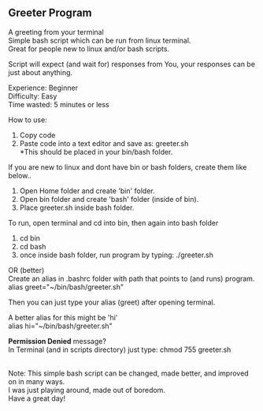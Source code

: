 ## Greeter Program  
A greeting from your terminal    
Simple bash script which can be run from linux terminal.  
Great for people new to linux and/or bash scripts.

Script will expect (and wait for) responses from You, your responses can be just about anything. 

Experience:  Beginner  
Difficulty:  Easy  
Time wasted: 5 minutes or less  

How to use:
1. Copy code  
2. Paste code into a text editor and save as: greeter.sh    
*This should be placed in your bin/bash folder.  

If you are new to linux and dont have bin or bash folders, create them like below..
1. Open Home folder and create 'bin' folder.  
2. Open bin folder and create 'bash' folder (inside of bin).  
3. Place greeter.sh inside bash folder.  

To run, open terminal and cd into bin, then again into bash folder
1. cd bin  
2. cd bash  
3. once inside bash folder, run program by typing: ./greeter.sh  
  
OR (better)    
Create an alias in .bashrc folder with path that points to (and runs) program.    
alias greet="~/bin/bash/greeter.sh"  

Then you can just type your alias (greet) after opening terminal.  

A better alias for this might be 'hi'  
alias hi="~/bin/bash/greeter.sh"  

**Permission Denied** message?   
In Terminal (and in scripts directory) just type: chmod 755 greeter.sh  
<br>
  
Note: This simple bash script can be changed, made better, and improved on in many ways.  
I was just playing around, made out of boredom.  
Have a great day!  
